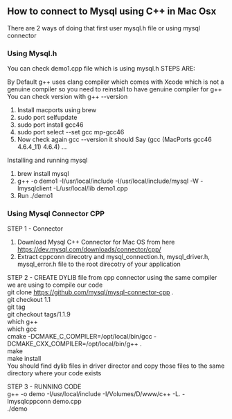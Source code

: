 ## How to connect to Mysql using C++ in Mac Osx

There are 2 ways of doing that first user mysql.h file or using mysql connector

### Using Mysql.h
You can check demo1.cpp file which is using mysql.h
STEPS ARE:

By Default g++ uses clang compiler which comes with Xcode which is not a genuine compiler so you need to reinstall to have genuine compiler for g++
  You can check version with g++ --version
  1. Install macports using brew
  2. sudo port selfupdate
  3. sudo port install gcc46
  4. sudo port select --set gcc mp-gcc46
  5. Now check again gcc --version it should Say (gcc (MacPorts gcc46 4.6.4_11) 4.6.4) ...
  

  Installing and running mysql
  1. brew install mysql
  2. g++ -o demo1 -I/usr/local/include -I/usr/local/include/mysql -W -lmysqlclient -L/usr/local/lib demo1.cpp 
  3. Run ./demo1

### Using Mysql Connector CPP
  STEP 1 - Connector
  1. Download Mysql C++ Connector for Mac OS from here https://dev.mysql.com/downloads/connector/cpp/
  1. Extract cppconn direcotry and mysql_connection.h, mysql_driver.h, mysql_error.h file to the root direcotry of your application
  
  STEP 2 - CREATE DYLIB file from cpp connector using the same compiler we are using to compile our code  
  git clone https://github.com/mysql/mysql-connector-cpp .   
  git checkout 1.1  
  git tag  
  git checkout tags/1.1.9  
  which g++  
  which gcc  
  cmake -DCMAKE_C_COMPILER=/opt/local/bin/gcc -DCMAKE_CXX_COMPILER=/opt/local/bin/g++ .  
  make  
  make install  
  You should find dylib files in driver director and copy those files to the same directory where your code exists  
  
  STEP 3 - RUNNING CODE   
  g++ -o demo -I/usr/local/include -I/Volumes/D/www/c++ -L. -lmysqlcppconn demo.cpp  
  ./demo  
